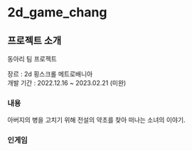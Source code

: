 # 2d_game_chang
## 프로젝트 소개
동아리 팀 프로젝트  

장르 : 2d 횡스크롤 메트로배니아  
개발 기간 : 2022.12.16 ~ 2023.02.21  (미완)

### 내용
아버지의 병을 고치기 위해 전설의 약초를 찾아 떠나는 소녀의 이야기.  
### 인게임
